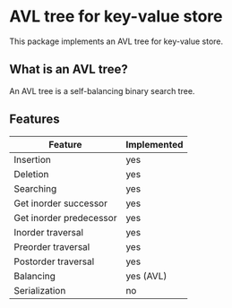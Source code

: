 # AVL tree for key-value store

This package implements an AVL tree for key-value store.

## What is an AVL tree?

An AVL tree is a self-balancing binary search tree.

## Features

| Feature                 | Implemented |
|-------------------------|-------------|
| Insertion               | yes         |
| Deletion                | yes         |
| Searching               | yes         |
| Get inorder successor   | yes         |
| Get inorder predecessor | yes         |
| Inorder traversal       | yes         |
| Preorder traversal      | yes         |
| Postorder traversal     | yes         |
| Balancing               | yes (AVL)   |
| Serialization           | no          |
